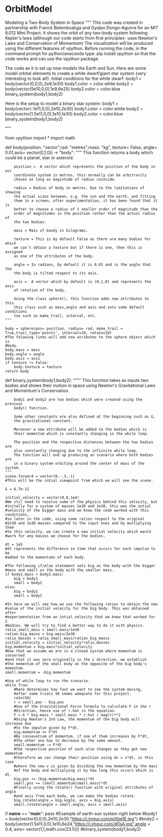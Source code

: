 # OrbitModel
Modeling a Two-Body System in Space
"""
This code was created in partnership with Franck Belemkoabga and Gyalpo Dongo-Aguirre for an MIT 8.012 Mini Project.
It shows the orbit of any two-body system following Kepler's laws (although our code starts from first principles- 
uses Newton's Laws and Conservation of Momentum) The visualization will be produced using the 
different features of vpython.
Before running the code, in the command prompt for python/anaconda type: 
pip install vpython
so that the code works and can use the vpython package.

The code as it is set up now models the Earth and Sun. Here are some model orbital elements to create a white dwarf/giant star system (very interesting to look at!).
Initial conditions for the white dwarf:
 body1 = body(vector(0,0,0),2e9,1e30)
 body1.color = color.white
 body2 = body(vector(5e10,0,0),1e9,6e25)
 body2.color = color.blue
 binary_system(body1,body2)

Here is the setup to model a binary star system:
 body1 = body(vector(-1e11,0,0),2e10,2e30)
 body1.color = color.white
 body2 = body(vector(1.5e11,0,0),1e10,1e30)
 body2.color = color.blue
 binary_system(body1,body2)


"""

from vpython import *
import math

def body(position: "vector",rad: "metres",mass: "kg", texture= False, angle= 0.01,axis= vector(0,1,0)) -> "body":
    """ 
        This function returns a body which could be a planet, star or asteroid.
    
        position =  A vector which represents the position of the body in our
        coordinate system in metres, this normally can be arbitrarily
        chosen as long as magintude of radius coincide.
        
        radius = Radius of body in metres. Due to the limitations of showing
        the actual sizes between, e.g. the sun and the earth, and fitting
        them in a screen, after experimentation, it has been found that it is
        better to choose a radius of 1 smaller order of magnitude than the
        order of magnitudes in the position rather than the actual radius of 
        the two bodies.
        
        mass = Mass of boody in kilograms.
        
        texture = This is by default False as there are many bodies for which
        we can't obtain a texture but if there is one, then this is assigned
        as one of the attributes of the body.
        
        angle = In radians, by default it is 0.01 and is the angle that the
        the body is tilted respect to its axis.
        
        axis =  A vector which by default is (0,1,0) and represents the axis
        of rotation of the body.
        
        Using the class sphere(), this function adds new attributes to this
        this class such as mass,angle and axis and sets some default conditions 
        too such as make_trail, interval, etc.
    """
    
    body = sphere(pos= position, radius= rad, make_trail = True,trail_type='points', interval=10, retain=10)
    #The folowing lines will add new atributes to the sphere object which is 
    #body.
    body.mass = mass
    body.angle = angle
    body.axis = axis
    if texture != False:
        body.texture = texture
    return body

def binary_system(body1,body2):
    """"
        This function takes as inputs two bodies and shows their motion
        in space using Newton's Gravitational Laws and Momentum's Conservation.
        
        body1 and body2 are two bodies which were created using the previous
        body() function.
        
        Some other constants are also defined at the beginning such as G,
        the gravitational constant.
        
        Moreover a new attribute will be added to the bodies which is
        their momentum which is constantly changing in the while loop.
        
        The position and the respective distances between the two bodies are
        also constantly changing due to the infiinite while loop.
        The function will end up producing an scenario where both bodies are
        in a binary system orbiting around the center of mass of the system.
    """
    scene.forward = vector(0,-.3,-1)
    #This will be the intial viewpoint from which we will see the scene.
    
    G = 6.7e-11
    
    initial_velocity = vector(0,0,1e4)
    #We stil need to resolve some of the physics behind this velocity, but
    #initally for a system of masses 2e30 and 1e30, this was the intial
    #velocity of the bigger mass and we know the code worked with this conditions, 
    #so later in the code, using some ratios respect to the original
    #2e30 and 1e30 masses compared to the input ones and by multiplying them
    #to this velocity, we can create a new initial velocity which would
    #work for any masses we choose for the bodies.
    
    dt = 1e5
    #dt represents the difference in time that occurs for each impulse to be
    #added to the momentums of each body.
    
    #The following if/else statement sets big as the body with the bigger
    #mass and small as the body with the smaller mass.
    if body1.mass > body2.mass:
        big = body1
        small = body2
    else:
        big = body2
        small = body1
        
    #In here we will see how we use the following ratios to obtain the new
    #value of the initial velocity for the big body. This was obtained after
    #experimentation from an intial_velocity that we knew that worked for 2 
    #bodies. We will try to find a better way to do it with physics.
    ratio_small_mass = small.mass/1e30
    ration_big_masss = big.mass/2e30
    ratio_masses = ratio_small_mass/ration_big_masss
    initial_velocity = initial_velocity*ratio_masses
    big.momentum = big.mass*initial_velocity
    #Due that we assume we are in a closed system where momentum is conserved
    #and that it was zero originally in the z direction, we establish 
    #the momentum of the small body as the opposite of the big body's momentum.
    small.momentum = -big.momentum
    
    #Use of while loop to run the scenario.
    while True:
        #Rate determines how fast we want to see the system moving,
        #after some trials 50 seems adequate for this project.
        rate(50)
        r = small.pos - big.pos
        #Use of the Gravitational Force formula to calculate F in the r 
        #direction, hence use of r.hat in the equation.
        F = G * big.mass * small.mass * r.hat / mag(r)**2
        #Using Newton's 2nd Law, the momentum of the big body will increase due
        #to the impulse given by F*dt.
        big.momentum += F*dt
        #By consevatium of momentum, if one of them increases by F*dt,
        #the other one has to decrease by the same amount.
        small.momentum -= F*dt
        #the respective position of each also changes as they get new momentum
        #therefore we can change their position using dx = v*dt, in this case 
        #where the new v is given by dividing the new momentum by the mass
        #of the body and multiplying it by how long this occurs which is dt.
        big.pos += (big.momentum/big.mass)*dt
        small.pos += (small.momentum/small.mass)*dt
        #Finally using the rotate() function with original attributes of angle
        #and axis from each body, we can make the bodies rotate.
        big.rotate(angle = big.angle, axis = big.axis)
        small.rotate(angle = small.angle, axis = small.axis)
        
if __name__ == "__main__":
    pass
    #Example of earth-sun system right below
    #body1 = body(vector(0,0,0),2e10,2e30,"https://i.imgur.com/ejXbe1E.jpg")
    #body2 = body(vector(1.5e11,0,0),1e10,6e24,"https://i.imgur.com/dl1sA.jpg",angle = 0.4, axis= vector(1,1,math.cos(23.5)))
    #binary_system(body1,body2)

        
    
